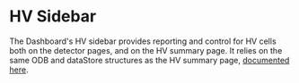 HV Sidebar
==========

The Dashboard's HV sidebar provides reporting and control for HV cells both on the detector pages, and on the HV summary page. It relies on the same ODB and dataStore structures as the HV summary page, [documented here](https://github.com/BillMills/griffin-dashboard/blob/gh-pages/templates/hv-monitor/README.md).